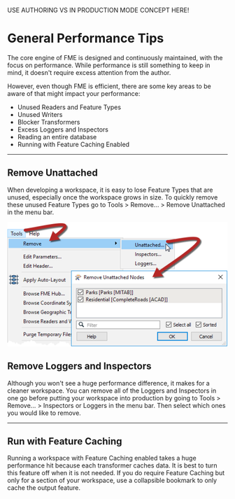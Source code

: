 USE AUTHORING VS IN PRODUCTION MODE CONCEPT HERE!


# General Performance Tips

The core engine of FME is designed and continuously maintained, with the focus on performance. While performance is still something to keep in mind, it doesn't require excess attention from the author. 

However, even though FME is efficient, there are some key areas to be aware of that might impact your performance:

- Unused Readers and Feature Types
- Unused Writers
- Blocker Transformers
- Excess Loggers and Inspectors
- Reading an entire database
- Running with Feature Caching Enabled

---

## Remove Unattached ##

When developing a workspace, it is easy to lose Feature Types that are unused, especially once the workspace grows in size. To quickly remove these unused Feature Types go to Tools > Remove... > Remove Unattached in the menu bar. 

![](./Images/Img2.057.RemoveUnattachedNodes.png)

## Remove Loggers and Inspectors ##

Although you won't see a huge performance difference, it makes for a cleaner workspace. You can remove all of the Loggers and Inspectors in one go before putting your workspace into production by going to Tools > Remove... > Inspectors or Loggers in the menu bar. Then select which ones you would like to remove. 

---

## Run with Feature Caching ##

Running a workspace with Feature Caching enabled takes a huge performance hit because each transformer caches data. It is best to turn this feature off when it is not needed. If you do require Feature Caching but only for a section of your workspace, use a collapsible bookmark to only cache the output feature. 
